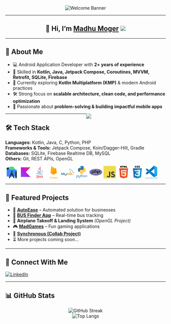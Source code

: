 <!-- Banner / GIF -->
<div align="center">
  <img alt="Welcome Banner" src="https://media.giphy.com/media/zgduo4kWRRDVK/giphy.gif" width="950" height="450"/>
</div>

---

<h2 align="center">
  👋 Hi, I’m <a href="https://github.com/Madhumoger">Madhu Moger</a>  
  <img src="https://github.com/thushar28/Profile-Page/blob/main/handwave.gif" width="35px"/>
</h2>

---

## 🚀 About Me  

- 💻 Android Application Developer with **2+ years of experience**  
- 📱 Skilled in **Kotlin, Java, Jetpack Compose, Coroutines, MVVM, Retrofit, SQLite, Firebase**  
- 🌱 Currently exploring **Kotlin Multiplatform (KMP)** & modern Android practices  
- 🛠 Strong focus on **scalable architecture, clean code, and performance optimization**  
- 🎯 Passionate about **problem-solving & building impactful mobile apps**  

<img align="right" src="https://media.giphy.com/media/fwbZnTftCXVocKzfxR/giphy.gif" width="250px"/>

---

## 🛠 Tech Stack  

**Languages:** Kotlin, Java, C, Python, PHP  
**Frameworks & Tools:** Jetpack Compose, Koin/Dagger-Hilt, Gradle  
**Databases:** SQLite, Firebase Realtime DB, MySQL  
**Others:** Git, REST APIs, OpenGL  

<div align="left">
  <img src="https://github.com/devicons/devicon/blob/master/icons/androidstudio/androidstudio-original.svg" width="40px"/>
  <img src="https://github.com/devicons/devicon/blob/master/icons/kotlin/kotlin-original.svg" width="40px"/>
  <img src="https://github.com/devicons/devicon/blob/master/icons/java/java-original-wordmark.svg" width="40px"/>
  <img src="https://github.com/devicons/devicon/blob/master/icons/firebase/firebase-plain-wordmark.svg" width="40px"/>
  <img src="https://github.com/devicons/devicon/blob/master/icons/mysql/mysql-original-wordmark.svg" width="40px"/>
  <img src="https://github.com/devicons/devicon/blob/master/icons/python/python-original-wordmark.svg" width="40px"/>
  <img src="https://github.com/devicons/devicon/blob/master/icons/php/php-original.svg" width="40px"/>
  <img src="https://github.com/devicons/devicon/blob/master/icons/javascript/javascript-original.svg" width="40px"/>
  <img src="https://github.com/devicons/devicon/blob/master/icons/html5/html5-original-wordmark.svg" width="40px"/>
  <img src="https://github.com/devicons/devicon/blob/master/icons/css3/css3-original-wordmark.svg" width="40px"/>
  <img src="https://github.com/devicons/devicon/blob/master/icons/vscode/vscode-original-wordmark.svg" width="40px"/>
</div>

---

## 📂 Featured Projects  

- 🏢 [**AutoEase**](https://github.com/Madhumoger/AUTOEASE.git) – Automated solution for businesses  
- 🚌 [**BUS Finder App**](https://github.com/Madhumoger/BUS_FINDER_APP.git) – Real-time bus tracking  
- 🛫 **Airplane Takeoff & Landing System** *(OpenGL Project)*  
- 🎮 [**MadGames**](https://github.com/Madhumoger/MadGames) – Fun gaming applications  
- 🤝 [**Synchronous (Collab Project)**](https://github.com/palashchiplunkar/Godsend-App)  
- ⏳ More projects coming soon...  

---

## 🔗 Connect With Me  

<a href="https://www.linkedin.com/in/madhu-moger-37ba49200">
  <img src="https://github.com/thushar28/Profile-Page/blob/main/Linkedin-logo-png.png" width="80px" alt="LinkedIn"/>
</a>

---

## 📊 GitHub Stats  

<div align="center">
  
![GitHub Streak](https://streak-stats.demolab.com?user=Madhumoger&theme=dark&hide_border=true)  
![Top Langs](https://github-readme-stats.vercel.app/api/top-langs/?username=Madhumoger&layout=compact&theme=dark&hide_border=true)

</div>
